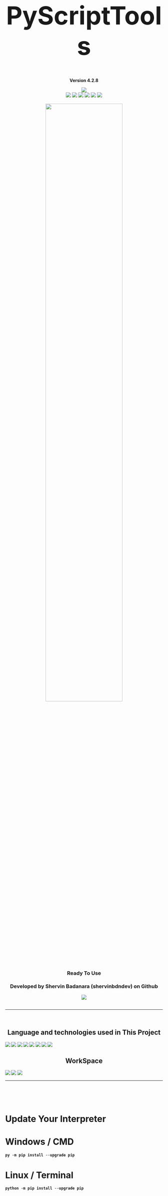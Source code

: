 <h1 align='center' style="font-size:5rem"><b>PyScriptTools</b></h1>
<p align='center'><b>Version 4.2.8</b></p>
<div align="center">
    <div align="center">
        <img src="https://img.shields.io/github/license/shervinbdndev/PyScriptTools.svg"></img>
    </div>
    <img src="https://img.shields.io/github/forks/shervinbdndev/PyScriptTools.svg"></img>
    <img src="https://img.shields.io/github/stars/shervinbdndev/PyScriptTools.svg"></img>
    <img src="https://img.shields.io/github/watchers/shervinbdndev/PyScriptTools.svg"></img>
    <img src="https://img.shields.io/github/issues-pr/shervinbdndev/PyScriptTools.svg"></img>
    <img src="https://img.shields.io/github/issues-pr-closed/shervinbdndev/PyScriptTools.svg"></img>
    <img src="https://img.shields.io/github/downloads/shervinbdndev/PyScriptTools/total.svg"></img>
</div>
<br>
<div align="center">
    <img style="display:block;margin-left:auto;margin-right:auto;width:70%;" src="https://github-readme-stats.vercel.app/api/pin/?username=shervinbdndev&repo=PyScriptTools&theme=dracula"></img>
</div>
<br>
<h3 align='center'>Ready To Use</h3>
<h3 align='center'>Developed by Shervin Badanara (shervinbdndev) on Github</h3>
<div align="center">
    <img src="https://forthebadge.com/images/badges/made-with-python.svg"></img>
</div>
<br>
<hr>
<br>
<h2 align='center'><b>Language and technologies used in This Project</h2>
<img src="https://img.shields.io/badge/Python-14354C?style=for-the-badge&logo=python&logoColor=white"></img>
<img src="https://img.shields.io/badge/Google_chrome-4285F4?style=for-the-badge&logo=Google-chrome&logoColor=white"></img>
<img src="https://img.shields.io/badge/Visual_Studio_Code-0078D4?style=for-the-badge&logo=visual%20studio%20code&logoColor=white"></img>
<img src="https://img.shields.io/badge/Linux-FCC624?style=for-the-badge&logo=linux&logoColor=black"></img>
<img src="https://img.shields.io/badge/Ubuntu-E95420?style=for-the-badge&logo=ubuntu&logoColor=white"></img>
<img src="https://img.shields.io/badge/GitHub-100000?style=for-the-badge&logo=github&logoColor=white"></img>
<img src="https://img.shields.io/badge/Stack_Overflow-FE7A16?style=for-the-badge&logo=stack-overflow&logoColor=white"></img>
<img src="https://img.shields.io/badge/Reddit-FF4500?style=for-the-badge&logo=reddit&logoColor=white"></img>

<br>
<h2 align='center'><b>WorkSpace</h2>
<img src="https://img.shields.io/badge/Intel-Core_i5_10700K-0071C5?style=for-the-badge&logo=intel&logoColor=white"></img>
<img src="https://img.shields.io/badge/NVIDIA-RTX2060 OC-76B900?style=for-the-badge&logo=nvidia&logoColor=white"></img>
<img src="https://img.shields.io/badge/Windows11-0078D6?style=for-the-badge&logo=windows&logoColor=white"></img>


<hr>

<br><br><br>
<h1 align='left'><b>Update Your Interpreter</b></h1>

# Windows / CMD

```python
py -m pip install --upgrade pip
```

# Linux / Terminal

```python
python -m pip install --upgrade pip
```
<br>

<hr>
<br><br><br>
<h1 align='left'><b>Installation</b></h1>
 
# Windows / CMD , Linux / Terminal
```python
pip install PyScriptTools
```
<h2 align='left'>or</h2>

```python
py -m pip install PyScriptTools
```

<br><br><br>
<h1 align='left'><b>Update Library</b></h1>
 
# Windows / CMD , Linux / Terminal
```python
pip install -U PyScriptTools
```

<h2 align='left'>or</h2>

```python
py -m pip install --upgrade PyScriptTools
```

<br>

<hr>
<br><br><br>
<h1 align='left'><b>Usage</b></h1>

<br>

Classes  |  Methods Count
------------- | -------------
NetworkTools  | 7  
CPUTools  |  8  
GPUTools  |  8  
RAMTools  |  8  
DiskTools  |  6 
SystemTools  |  11
OtherTools  |  3

Total Methods  |  51
------------- | -------------

<br>

# NetworkTools
Methods  |  Args  |  Efficiency
------------- | ------------- | -------------
ShowLocalIP  |  show  |  Returns Local IP Address
ShowPublicIP  |  show  | Returns Public IP Address
ShowMacAddress  |  show , network_request  | Returns Mac Address
ShowNetworkInfo  |  show  | Returns Network Information
ShowSavedNetworks  |  show  | Returns a Bunch of Saved Networks
TestConnection  |  show , timeout  | Tests That Connected To Internet
StatusCodeChecker  |  show , link  | Checks Every Status Codes on Every Urls You Want

# CPUTools
Methods  |  Args  |  Efficiency
------------- | ------------- | -------------
ShowCPUType  |  show  |  Returns CPU Type
ShowCPUPhysicalCores  |  show  |  Returns CPU Physical Cores
ShowCPUTotalCores  |  show  |  Returns CPU Total Cores
ShowCPUMaxFreq  |  show  |  Returns CPU Maximum Frequency
ShowCPUMinFreq  |  show  |  Returns CPU Minimum Frequency
ShowCPUCurrentFreq  |  show  |  Returns CPU Current Frequency
ShowCPUTotalUsage  |  show  |  Returns CPU Total Usage
ShowCPUUsagePerCore  |  show  |  Returns CPU Usage Per Cores

# GPUTools
Methods  |  Args  |  Efficiency
------------- | ------------- | -------------
ShowGPU_ID  |  show  |  Returns GPU ID
ShowGPUName  |  show  |  Returns GPU Name
ShowGPULoad  |  show  |  Returns GPU Load
ShowGPUFreeMemory  |  show  |  Returns GPU Free Memory
ShowGPUUsedMemory  |  show  |  Returns GPU Used Memory
ShowGPUTotalMemory  |  show  |  Returns GPU Total Memory
ShowGPUTemperature  |  show  |  Returns GPU Temperature
ShowGPU_UUID  |  show  |  Returns GPU UUID

# RAMTools
Methods  |  Args  |  Efficiency
------------- | ------------- | -------------
ShowTotalRAM  |  show  |  Returns Total RAM Memory
ShowAvailableRAM  |  show  |  Returns Available RAM Memory
ShowUsedRAM  |  show  |  Returns Used RAM Memory
ShowRAMPercentage  |  show  |  Returns RAM Percentage
ShowTotalSwap  |  show  |  Returns Total Swap Memory
ShowFreeSwap  |  show  |  Returns Free Swap Memory
ShowUsedSwap  |  show  |  Returns Used Swap Memory
ShowSwapPercentage  |  show  |  Returns Swap Percentage

# DiskTools
Methods  |  Args  |  Efficiency
------------- | ------------- | -------------
ShowDrives  |  show  |  Returns Available Drives
ShowParentDiskTotalMemory  |  show  |  Returns Parent Disk Total Memory
ShowParentDiskUsedMemory  |  show  |  Returns Parent Disk Used Memory
ShowParentDiskFreeMemory  |  show  |  Returns Parent Disk Free Memory
ShowParentDiskPercentage  |  show  |  Returns Parent Disk Percentage
ShowDiskInfo  |  show  |  Returns a Bunch Of Disk Information

# SystemTools
Methods  |  Args  |  Efficiency
------------- | ------------- | -------------
ShowOsName  |  show  |  Returns Current Operating System's Name
ShowOsType  |  show  |  Returns Operating System's Type
ShowNodeName  |  show  |  Returns Node Name
ShowOSRelease  |  show  |  Returns Operating System's Release Date
ShowOSVersion  |  show  |  Returns Operating System's Version
ShowSystemName  |  show  |  Returns System's Name
ShowSystemUptime  |  show  |  Returns System's Uptime
ShowUserName  |  show  |  Returns Current Logined Username
ShowSystemInformation  |  show , os_name  |  Returns  a Bunch of System Information
ShowPythonVersion  |  show  |  Returns Current Installed Python Version
ShowBootTime  |  show  |  Returns System's Uptime

# OtherTools
Methods  |  Args  |  Efficiency
------------- | ------------- | -------------
ConvertToAscii  |  show , text , colors , align , font  |  Convert Text To Ascii
IsPath  |  show , pathaddr  |  Validates The System's Path
GetAbsOutput  |  show , string  |  Runs The Text as a Python Command or Expression

<br>

<h1 align='left'>Args Details</h1>

Args  |  Default Value  |  Details  |  Values
------------- | ------------- | ------------- | -------------
show  |  False  |  Gets The Admin Permission To Return The Output  |  True , False
network_request  |  True  |  Uses Network Request to Get Mac Address  |  True , False
timeout  | 5 |  Send a Request Through Network in Time Per Second  |  1 to ...
link  | '' |  Set The Value a Url in String Format  |  "https://www.google.com/"
os_name  |  "Windows"  |  Set The Name of Your Operating System  |  "Windows" , "Linux"
text  |  ''  |  Set Anything in a String  |  "Anything"
colors  |  []  |  Use 2 colors for e.x ['green' , 'blue']  |  ['color1' , 'color2']
align  |  ""  |  Align The Ascii Art You Want To Return  |  ("left") , ("center") , ("right")
font  |  ""  | Set The Font You Want To Use in Your Ascii Art  |  ("console") , ("block") , ("simpleBlock") , ("simple") , ("3d") , ("simple3d") , ("chrome") , ("huge") , ("grid") , ("pallet") , ("shade") , ("slick") , ("tiny")
pathaddr  |  ''  |  Gets The System Local Address And Validates It  |  "C:\Users"
string  |  ''  |  Gets a Python Command Or an Expression And Returns The Answer Or Output  |  "print("Hello World!")" or "2+2"

<br>

<b>Print Your Public IP Address</b>

```python
from PyScriptTools import NetworkTools

network_obj = NetworkTools()
public_ip = network_obj.ShowPublicIP(show=True)
print(public_ip)
```
<b>Output</b>

```python
89.39.108.150
```

<hr>

<b>Also You Can Print Your Public IP To asccii Art !!!</b>

```python
from PyScriptTools import (NetworkTools , OtherTools)

network_obj = NetworkTools()
ascii_obj = OtherTools()

print(ascii_obj.ConvertToAscii(show=True , text=network_obj.ShowPublicIP(show=True) , colors=['green' , 'red'] , align='left' , font='shade'))
```

<b>Output</b>

```python

 ░░░░░░░░░░░░░░░░░░░░░░░░░░░░░░░░░░░░░░░░░░░░░░░░░░░░░░░░░░░░░░░░░░
 ░░██░░░██░░░░░░░████░░██░░░░░░░██░░░░██░░░██░░░░░░░██░░░████░░██░░
 ░█  █░█  █░░░░░░   █░█  █░░░░░░ █░░░█  █░█  █░░░░░░ █░░░█   ░█  █░
 ░ ██ ░ ███░░░░░░░░██░ ███░░░░░░░█░░░█░▌█░ ██ ░░░░░░░█░░░███░░█░▌█░
 ░█  █░░  █░░░░░░░░ █░░  █░░░░░░░█░░░█░ █░█  █░░░░░░░█░░░   █░█░ █░
 ░ ██ ░░░█ ░░░█░░████░░░█ ░░░█░░███░░ ██ ░ ██ ░░░█░░███░░███ ░ ██ ░
 ░░  ░░░░ ░░░░ ░░    ░░░ ░░░░ ░░   ░░░  ░░░  ░░░░ ░░   ░░   ░░░  ░░
 ░░░░░░░░░░░░░░░░░░░░░░░░░░░░░░░░░░░░░░░░░░░░░░░░░░░░░░░░░░░░░░░░░░

```
<hr>

<b>Wanna See Your CPU Information?</b>

```python
from PyScriptTools import CPUTools

cpu_obj = CPUTools()

print(cpu_obj.ShowCPUType(show=True))
print(cpu_obj.ShowCPUPhysicalCores(show=True))
print(cpu_obj.ShowCPUTotalCores(show=True))
print(cpu_obj.ShowCPUMaxFrequency(show=True))
print(cpu_obj.ShowCPUMinFrequency(show=True))
print(cpu_obj.ShowCPUCurrentFrequency(show=True))
print(cpu_obj.ShowCPUTotalUsage(show=True))
print(cpu_obj.ShowCPUUsagePerCore(show=True))
```
<b>Output</b>

```python
6
12
4104.00Mhz
0.00Mhz
4104.00Mhz
0.0%
Core 0 : 4.6%
Core 1 : 0.0%
Core 2 : 3.1%
Core 3 : 1.5%
Core 4 : 7.7%
Core 5 : 3.1%
Core 6 : 3.1%
Core 7 : 0.0%
Core 8 : 1.5%
Core 9 : 1.5%
Core 10 : 1.5%
Core 11 : 1.5%
```
<hr>

</b>How About GPU Information?</b>

```python
from PyScriptTools import GPUTools

gpu_obj = GPUTools()

print(gpu_obj.ShowGPU_ID(show=True))
print(gpu_obj.ShowGPUName(show=True))
print(gpu_obj.ShowGPULoad(show=True))
print(gpu_obj.ShowGPUFreeMemory(show=True))
print(gpu_obj.ShowGPUUsedMemory(show=True))
print(gpu_obj.ShowGPUTotalMemory(show=True))
print(gpu_obj.ShowGPUTemperature(show=True))
print(gpu_obj.ShowGPU_UUID(show=True))

```

<b>Output</b>

```python
0
NVIDIA GeForce RTX 2060
10.0%
5250.0
729.0MB
6144.0MB
49.0℃
GPU-fbe80806-8a49-abk8-ab8c-509d65993cb9
```
<hr>

<b>If You Want To See Your RAM Status Use These Codes Below</b>

```python
from PyScriptTools import RAMTools

ram_obj = RAMTools()

print(ram_obj.ShowTotalRAM(show=True))
print(ram_obj.ShowAvailableRAM(show=True))
print(ram_obj.ShowUsedRAM(show=True))
print(ram_obj.ShowRAMPercentage(show=True))
print(ram_obj.ShowTotalSwap(show=True))
print(ram_obj.ShowFreeSwap(show=True))
print(ram_obj.ShowUsedSwap(show=True))
print(ram_obj.ShowSwapPercentage(show=True))
```
<b>Output</b>

```python
31.90GB
24.55GB
7.34GB
23.00B%
36.65GB
26.97GB
9.67GB
26.40B%
```
<hr>

<b>And Many Many Methods That You Can Use To See Your System Information Like</b>

```python
from PyScriptTools import SystemTools

system_obj = SystemTools()

print(system_obj.ShowOsName(show=True))
print(system_obj.ShowOSRelease(show=True))
print(system_obj.ShowOSVersion(show=True))
print(system_obj.ShowSystemUptime(show=True))
print(system_obj.ShowPythonVersion(show=True))
print(system_obj.ShowBootTime(show=True))
```

<b>Output</b>

```python
Windows
10
10.0.22000
7:1:8:41
3.9.0 
2022-02-22 00:19:29.929349
```
<hr>

<h3 align='left'>and many many Other methods . . . so</h3>
<h1 align='left'>Enjoy :)</h1>

<br>
<h3><b>Package Uploaded in PYPI :<a href="https://pypi.org/project/PyScriptTools/">Here</a></b></h3>